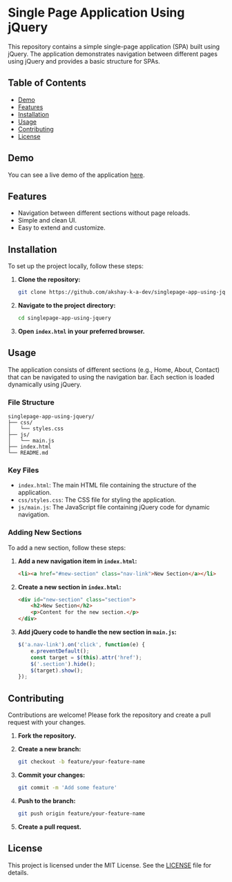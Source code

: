 # Single Page Application Using jQuery

This repository contains a simple single-page application (SPA) built using jQuery. The application demonstrates navigation between different pages using jQuery and provides a basic structure for SPAs.

## Table of Contents

- [Demo](#demo)
- [Features](#features)
- [Installation](#installation)
- [Usage](#usage)
- [Contributing](#contributing)
- [License](#license)

## Demo

You can see a live demo of the application [here](https://akshay-k-a-dev.github.io/singlepage-app-using-jquery/).

## Features

- Navigation between different sections without page reloads.
- Simple and clean UI.
- Easy to extend and customize.

## Installation

To set up the project locally, follow these steps:

1. **Clone the repository:**

    ```bash
    git clone https://github.com/akshay-k-a-dev/singlepage-app-using-jquery.git
    ```

2. **Navigate to the project directory:**

    ```bash
    cd singlepage-app-using-jquery
    ```

3. **Open `index.html` in your preferred browser.**

## Usage

The application consists of different sections (e.g., Home, About, Contact) that can be navigated to using the navigation bar. Each section is loaded dynamically using jQuery.

### File Structure

```plaintext
singlepage-app-using-jquery/
├── css/
│   └── styles.css
├── js/
│   └── main.js
├── index.html
└── README.md
```

### Key Files

- `index.html`: The main HTML file containing the structure of the application.
- `css/styles.css`: The CSS file for styling the application.
- `js/main.js`: The JavaScript file containing jQuery code for dynamic navigation.

### Adding New Sections

To add a new section, follow these steps:

1. **Add a new navigation item in `index.html`:**

    ```html
    <li><a href="#new-section" class="nav-link">New Section</a></li>
    ```

2. **Create a new section in `index.html`:**

    ```html
    <div id="new-section" class="section">
        <h2>New Section</h2>
        <p>Content for the new section.</p>
    </div>
    ```

3. **Add jQuery code to handle the new section in `main.js`:**

    ```javascript
    $('a.nav-link').on('click', function(e) {
        e.preventDefault();
        const target = $(this).attr('href');
        $('.section').hide();
        $(target).show();
    });
    ```

## Contributing

Contributions are welcome! Please fork the repository and create a pull request with your changes.

1. **Fork the repository.**
2. **Create a new branch:**

    ```bash
    git checkout -b feature/your-feature-name
    ```

3. **Commit your changes:**

    ```bash
    git commit -m 'Add some feature'
    ```

4. **Push to the branch:**

    ```bash
    git push origin feature/your-feature-name
    ```

5. **Create a pull request.**

## License

This project is licensed under the MIT License. See the [LICENSE](LICENSE) file for details.
